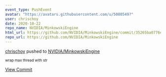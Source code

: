 ```yaml
---
event_type: PushEvent
avatar: "https://avatars.githubusercontent.com/u/5080549?"
user: chrischoy
date: 2020-10-22
repo_name: NVIDIA/MinkowskiEngine
html_url: https://github.com/NVIDIA/MinkowskiEngine/commit/35265ba0776e1e4984fda469a5b6f53d577d03a8
repo_url: https://github.com/NVIDIA/MinkowskiEngine
---
```


<a href='https://github.com/chrischoy' target='_blank'>chrischoy</a> pushed to <a href='https://github.com/NVIDIA/MinkowskiEngine' target='_blank'>NVIDIA/MinkowskiEngine</a>

<small>wrap max thread with str</small>

<a href='https://github.com/NVIDIA/MinkowskiEngine/commit/35265ba0776e1e4984fda469a5b6f53d577d03a8' target='_blank'>View Commit</a>